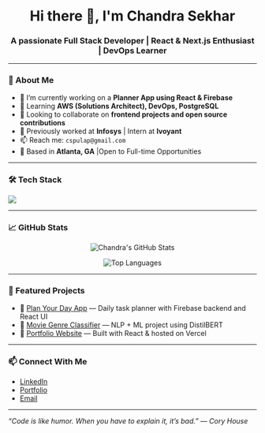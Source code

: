 <h1 align="center">Hi there 👋, I'm Chandra Sekhar</h1>
<h3 align="center">A passionate Full Stack Developer | React & Next.js Enthusiast | DevOps Learner</h3>

---

### 💫 About Me

- 🔭 I’m currently working on a **Planner App using React & Firebase**
- 🌱 Learning **AWS (Solutions Architect), DevOps, PostgreSQL**
- 👯 Looking to collaborate on **frontend projects and open source contributions**
- 🧠 Previously worked at **Infosys** | Intern at **Ivoyant**
- 📫 Reach me: `cspulap@gmail.com`
- 🧳 Based in **Atlanta, GA** |Open to Full-time Opportunities

---

### 🛠️ Tech Stack

<p align="left">
  <img src="https://skillicons.dev/icons?i=html,css,js,ts,react,nextjs,redux,tailwind,nodejs,express,py,java,postgres,mongodb,git,github,firebase,aws" />
</p>

---

### 📈 GitHub Stats

<p align="center">
  <img src="https://github-readme-stats.vercel.app/api?username=chandu034&show_icons=true&theme=tokyonight" alt="Chandra's GitHub Stats" />
</p>

<p align="center">
  <img src="https://github-readme-stats.vercel.app/api/top-langs/?username=chandu034&layout=compact&theme=tokyonight" alt="Top Languages" />
</p>

---

### 📌 Featured Projects

- 🔹 [Plan Your Day App](https://github.com/chandu034/plan-your-day) — Daily task planner with Firebase backend and React UI
- 🔹 [Movie Genre Classifier](https://github.com/chand034/movie-genre-classifier) — NLP + ML project using DistilBERT
- 🔹 [Portfolio Website](https://codespaces-react-beta.vercel.app/) — Built with React & hosted on Vercel

---

### 📫 Connect With Me

- [LinkedIn]([https://linkedin.com/in/yourlinkedin](https://www.linkedin.com/in/chandra-sekhar-pulaparthi-8023661b0/))
- [Portfolio](https://codespaces-react-beta.vercel.app/)
- [Email](mailto:cspulap@gmail.com)


---

_“Code is like humor. When you have to explain it, it’s bad.” — Cory House_
